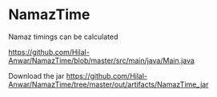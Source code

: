 # NamazTime
Namaz timings can be calculated

https://github.com/Hilal-Anwar/NamazTime/blob/master/src/main/java/Main.java

Download the jar https://github.com/Hilal-Anwar/NamazTime/tree/master/out/artifacts/NamazTime_jar
